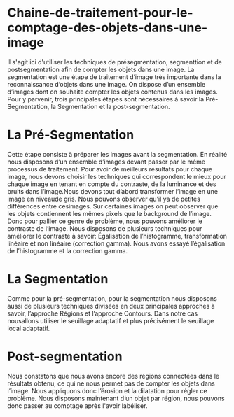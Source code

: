 # Chaine-de-traitement-pour-le-comptage-des-objets-dans-une-image
Il s'agit ici d'utiliser les techniques de présegmentation, segmenttion et de postsegmentation afin de compter les objets dans une image.
La segmentation est une étape de traitement d’image très importante dans la reconnaissance d’objets dans une image. On dispose d’un
ensemble d’images dont on souhaite compter les objets contenus dans les images. Pour y parvenir, trois principales étapes sont nécessaires à
savoir la Pré-Segmentation, la Segmentation et la post-segmentation.
# La Pré-Segmentation
Cette étape consiste à préparer les images avant la segmentation. En réalité nous disposons d’un ensemble d’images devant passer par le
même processus de traitement. Pour avoir de meilleurs résultats pour chaque image, nous devons choisir les techniques qui correspondent le
mieux pour chaque image en tenant en compte du contraste, de la luminance et des bruits dans l’image.Nous devons tout d’abord transformer l’image en une image en niveaude gris. Nous pouvons observer qu’il ya de petites différences entre cesimages. Sur certaines images on peut observer que les objets
contiennent les mêmes pixels que le background de l’image. Donc pour pallier ce genre de problème, nous pouvons améliorer le contraste de
l’image. Nous disposons de plusieurs techniques pour améliorer le contraste à savoir: Égalisation de l’histogramme, transformation linéaire
et non linéaire (correction gamma). Nous avons essayé l’égalisation de l’histogramme et la correction gamma.
# La Segmentation
Comme pour la pré-segmentation, pour la segmentation nous disposons aussi de plusieurs techniques divisées en deux principales approches à savoir, l’approche Régions et l’approche Contours. Dans notre cas nousallons utiliser le seuillage adaptatif et plus précisément le seuillage local adaptatif.
# Post-segmentation
Nous constatons que nous avons encore des régions connectées dans le résultats obtenu, ce qui ne nous permet pas de compter les objets
dans l’image. Nous appliquons donc l’érosion et la dilatation pour régler ce problème.
Nous disposons maintenant d’un objet par région, nous pouvons donc passer au comptage après l'avoir labéliser.
